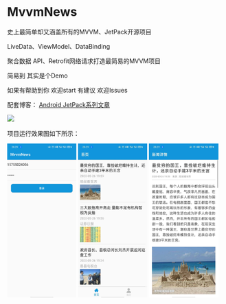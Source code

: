 # MvvmNews
史上最简单却又涵盖所有的MVVM、JetPack开源项目

LiveData、ViewModel、DataBinding

聚合数据 API、Retrofit网络请求打造最简易的MVVM项目

简易到 其实是个Demo

如果有帮助到你 欢迎start 有建议 欢迎Issues

配套博客：
[Android JetPack系列文章](https://huanglinqing.blog.csdn.net/article/details/106215492)

<img src="image/dh.jpeg" width="32%" />



项目运行效果图如下所示：


<img src="image/login.jpeg" width="32%" />

<img src="image/home.jpeg" width="32%" />

<img src="image/detail.jpeg" width="32%" />

